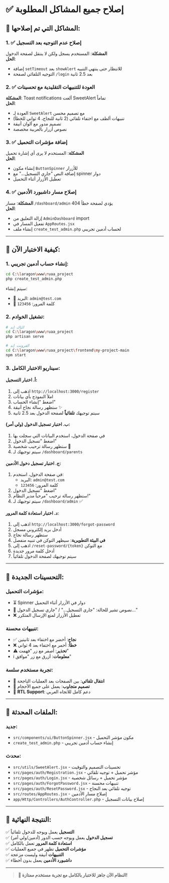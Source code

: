 # ✅ إصلاح جميع المشاكل المطلوبة

## 🚨 المشاكل التي تم إصلاحها:

### 1. ✅ إصلاح عدم التوجيه بعد التسجيل
**المشكلة**: المستخدم يسجل ولكن لا ينتقل لصفحة الدخول  
**الحل**: 
- إضافة `setTimeout` بعد `showAlert` للانتظار حتى ينتهي التنبيه
- التوجيه التلقائي لصفحة `/login` بعد 2.5 ثانية

### 2. ✅ العودة للتنبيهات التقليدية مع تحسينات
**المشكلة**: Toast notifications ألغت SweetAlert تماماً  
**الحل**: 
- العودة لـ `SweetAlert` مع تصميم محسن 
- تنبيهات ألطف مع اختفاء تلقائي (2 ثانية للنجاح، 4 ثواني للخطأ)
- تصميم مدور مع ألوان أنيقة
- نصوص أزرار بالعربية مخصصة

### 3. ✅ إضافة مؤشرات التحميل
**المشكلة**: المستخدم لا يرى أي إشارة تحميل  
**الحل**: 
- إنشاء مكون `ButtonSpinner` للأزرار
- إضافة النص "جاري التسجيل..." مع spinner دوار
- تعطيل الأزرار أثناء التحميل

### 4. ✅ إصلاح مسار داشبورد الأدمين  
**المشكلة**: مسار `/dashboard/admin` يؤدي لصفحة خطأ 404  
**الحل**: 
- إزالة التعليق من `AdminDashboard` import
- تفعيل المسار في `AppRoutes.jsx`
- إنشاء ملف `create_test_admin.php` لحساب أدمين تجريبي

---

## 🎯 كيفية الاختبار الآن:

### 1. إنشاء حساب أدمين تجريبي:
```bash
cd C:\laragon\www\ruaa_project
php create_test_admin.php
```
سيتم إنشاء:
- 📧 البريد: `admin@test.com`
- 🔑 كلمة المرور: `123456`

### 2. تشغيل الخوادم:
```bash
# الباك إند
cd C:\laragon\www\ruaa_project
php artisan serve

# الفرونت إند
cd C:\laragon\www\ruaa_project\frontend\my-project-main
npm start
```

### 3. سيناريو الاختبار الكامل:

#### أ. اختبار التسجيل:
1. اذهب إلى `http://localhost:3000/register`
2. املأ النموذج بأي بيانات
3. اضغط "إنشاء الحساب"
4. ستظهر رسالة نجاح أنيقة ✨
5. سيتم توجيهك **تلقائياً** لصفحة الدخول بعد 2.5 ثانية

#### ب. اختبار تسجيل الدخول (ولي أمر):
1. في صفحة الدخول، استخدم البيانات التي سجلت بها
2. اضغط "تسجيل الدخول"
3. ستظهر رسالة ترحيب شخصية 🎉
4. سيتم توجيهك لـ `/dashboard/parents`

#### ج. اختبار تسجيل دخول الأدمين:
1. في صفحة الدخول، استخدم:
   - البريد: `admin@test.com`
   - كلمة المرور: `123456`
2. اضغط "تسجيل الدخول"
3. ستظهر رسالة ترحيب "مرحباً مدير النظام!"
4. سيتم توجيهك لـ `/dashboard/admin` ✅

#### د. اختبار استعادة كلمة المرور:
1. اذهب إلى `http://localhost:3000/forgot-password`
2. أدخل بريد إلكتروني مسجل
3. ستظهر رسالة نجاح
4. **في البيئة التطويرية**: سيظهر التوكن في تنبيه منفصل
5. اذهب إلى `/reset-password/{token}` مع التوكن
6. أدخل كلمة مرور جديدة
7. سيتم توجيهك لصفحة الدخول تلقائياً

---

## 🎨 التحسينات الجديدة:

### مؤشرات التحميل:
- ⏳ Spinner دوار في الأزرار أثناء التحميل
- 🔄 نصوص تشير للحالة: "جاري التسجيل..." / "جاري تسجيل الدخول..."
- ❌ تعطيل الأزرار لمنع الإرسال المتكرر

### تنبيهات محسنة:
- ✅ **نجاح**: أخضر مع اختفاء بعد ثانيتين
- ❌ **خطأ**: أحمر مع اختفاء بعد 4 ثواني  
- ⚠️ **تحذير**: أصفر مع زر "فهمت"
- ℹ️ **معلومات**: أزرق مع زر "موافق"

### تجربة مستخدم سلسة:
- 🔄 **انتقال تلقائي**: بين الصفحات بعد العمليات الناجحة
- 📱 **تصميم متجاوب**: يعمل على جميع الأحجام
- 🌙 **RTL Support**: دعم كامل للاتجاه العربي

---

## 🔧 الملفات المحدثة:

### جديد:
- `src/components/ui/ButtonSpinner.jsx` - مكون مؤشر التحميل
- `create_test_admin.php` - إنشاء حساب أدمين تجريبي

### محدث:
- `src/utils/SweetAlert.jsx` - تحسينات التصميم والتوقيت
- `src/pages/auth/Registration.jsx` - مؤشر تحميل + توجيه تلقائي
- `src/pages/auth/Login.jsx` - مؤشر تحميل + رسائل شخصية 
- `src/pages/auth/ForgotPassword.jsx` - تنبيهات محسنة
- `src/pages/auth/ResetPassword.jsx` - توجيه تلقائي بعد النجاح
- `src/routes/AppRoutes.jsx` - إصلاح مسار الأدمين
- `app/Http/Controllers/AuthController.php` - إصلاح بيانات التسجيل

---

## 🎯 النتيجة النهائية:

✅ **التسجيل** يعمل ويوجه للدخول تلقائياً  
✅ **تسجيل الدخول** يعمل ويوجه حسب الدور (أدمين/ولي أمر)  
✅ **استعادة كلمة المرور** تعمل بالكامل  
✅ **مؤشرات التحميل** تظهر في جميع العمليات  
✅ **التنبيهات** أنيقة وليست مزعجة  
✅ **داشبورد الأدمين** يعمل بدون أخطاء  

---

> **🚀 النظام الآن جاهز للاختبار بالكامل مع تجربة مستخدم ممتازة!**
